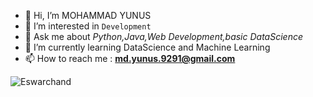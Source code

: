 - 👋 Hi, I’m MOHAMMAD YUNUS
- 👀 I’m interested in `Development`
- 💬 Ask me about *Python,Java,Web Development,basic DataScience* 
- 🌱 I’m currently learning DataScience and Machine Learning
- 📫 How to reach me : **md.yunus.9291@gmail.com**


<p align="left">
  <img src="https://github-readme-stats.vercel.app/api?username=Md9291&show_icons=true&theme=tokyonight&hide_border=true&locale=en" alt="Eswarchand">
</p>

